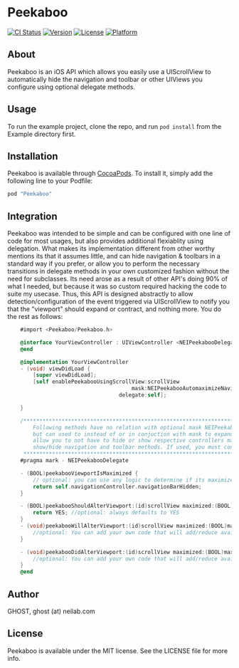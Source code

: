 # Peekaboo

[![CI Status](http://img.shields.io/travis/ghost/Peekaboo.svg?style=flat)](https://travis-ci.org/ghost/Peekaboo)
[![Version](https://img.shields.io/cocoapods/v/Peekaboo.svg?style=flat)](http://cocoapods.org/pods/Peekaboo)
[![License](https://img.shields.io/cocoapods/l/Peekaboo.svg?style=flat)](http://cocoapods.org/pods/Peekaboo)
[![Platform](https://img.shields.io/cocoapods/p/Peekaboo.svg?style=flat)](http://cocoapods.org/pods/Peekaboo)

## About

Peekaboo is an iOS API which allows you easily use a UIScrollView to automatically hide the navigation and toolbar or
other UIViews you configure using optional delegate methods.

## Usage

To run the example project, clone the repo, and run `pod install` from the Example directory first.

## Installation

Peekaboo is available through [CocoaPods](http://cocoapods.org). To install
it, simply add the following line to your Podfile:

```ruby
pod "Peekaboo"
```

## Integration
Peekaboo was intended to be simple and can be configured with one line of code for most usages, but also provides 
additional flexiablity using delegation. What makes its implementation different from other worthy mentions its that it 
assumes little, and can hide navigation & toolbars in a standard way if you prefer, or allow you to perform the necessary 
transitions in delegate methods in your own customized fashion without the need for subclasses. Its need arose as a result 
of other API's doing 90% of what I needed, but because it was so custom required hacking the code to suite my usecase. 
Thus, this API is designed abstractly to allow detection/configuration of the event triggered via UIScrollView to notify you that the
"viewport" should expand or contract, and nothing more. You do the rest as follows:

```objective-c
    #import <Peekaboo/Peekaboo.h>

    @interface YourViewController : UIViewController <NEIPeekabooDelegate>
    @end

    @implementation YourViewController
    - (void) viewDidLoad {
        [super viewDidLoad];
        [self enablePeekabooUsingScrollView:scrollView
                                       mask:NEIPeekabooAutomaximizeNavigatorBar | NEIPeekabooAutomaximizeToolbar
                                   delegate:self];

    }

    /******************************************************************************************************************
        Following methods have no relation with optional mask NEIPeekabooAutomaximizeNavigatorBar and NEIPeekabooAutomaximizeToolbar,
        but can used to instead of or in conjuction with mask to expand or contract views to maximize space. Mask if provided,
        allow you to not have to hide or show respective controllers manually, but if provided, are maniuplated using standard
        show/hide navigation and toolbar methods. If used, you must conform to NEIPeekabooDelegate protocol.
     ******************************************************************************************************************/
    #pragma mark - NEIPeekabooDelegate

    - (BOOL)peekabooViewportIsMaximized {
        // optional: you can use any logic to determine if its maximized, otherwise internal logic is used of not implemented
        return self.navigationController.navigationBarHidden;
    }

    - (BOOL)peekabooShouldAlterViewport:(id)scrollView maximized:(BOOL)maximized {
        return YES; //optional: always defaults to YES
    }
    - (void)peekabooWillAlterViewport:(id)scrollView maximized:(BOOL)maximized {
        //optional: You can add your own code that will add/reduce available space.
    }

    - (void)peekabooDidAlterViewport:(id)scrollView maximized:(BOOL)maximized {
        //optional: You can add your own code that will add/reduce available space.
    }
    @end
```

## Author

GHOST, ghost (at) neilab.com

## License

Peekaboo is available under the MIT license. See the LICENSE file for more info.
